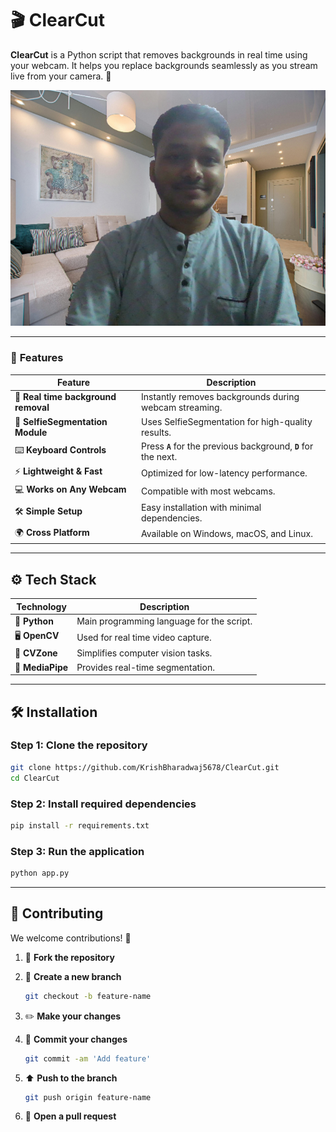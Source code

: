 # 🎬 ClearCut

**ClearCut** is a Python script that removes backgrounds in real time using your webcam. It helps you replace backgrounds seamlessly as you stream live from your camera. 🎥

![ClearCutDemo](https://github.com/KrishBharadwaj5678/ClearCut/raw/main/ClearCutDemo.png)

---

### 🌟 **Features**

| Feature                             | Description                                                      |
| ----------------------------------- | ---------------------------------------------------------------- |
| 🎥 **Real time background removal** | Instantly removes backgrounds during webcam streaming.           |
| 🤖 **SelfieSegmentation Module**    | Uses SelfieSegmentation for high-quality results.                |
| ⌨️ **Keyboard Controls**            | Press **`A`** for the previous background, **`D`** for the next. |
| ⚡ **Lightweight & Fast**            | Optimized for low-latency performance.                           |
| 💻 **Works on Any Webcam**          | Compatible with most webcams.                                    |
| 🛠️ **Simple Setup**                | Easy installation with minimal dependencies.                     |
| 🌍 **Cross Platform**               | Available on Windows, macOS, and Linux.                          |

---

## ⚙️ **Tech Stack**

| Technology       | Description                                                           |
| ---------------- | --------------------------------------------------------------------- |
| 🐍 **Python**    | Main programming language for the script.                             |
| 🖥️ **OpenCV**   | Used for real time video capture.                                      |
| 🎯 **CVZone**    | Simplifies computer vision tasks.                                     |
| 🤖 **MediaPipe** | Provides real-time segmentation.                                      |

---

## 🛠️ **Installation**

### Step 1: Clone the repository

```bash
git clone https://github.com/KrishBharadwaj5678/ClearCut.git
cd ClearCut
```

### Step 2: Install required dependencies

```bash
pip install -r requirements.txt
```

### Step 3: Run the application

```bash
python app.py
```

---

## 🤝 **Contributing**

We welcome contributions! 🚀

1. 🍴 **Fork the repository**
2. 🌿 **Create a new branch**
   
   ```bash
   git checkout -b feature-name
   ```
4. ✏️ **Make your changes**
5. 📜 **Commit your changes**
   
   ```bash
   git commit -am 'Add feature'
   ```
6. ⬆️ **Push to the branch**
   
   ```bash
   git push origin feature-name
   ```
8. 🔄 **Open a pull request**
